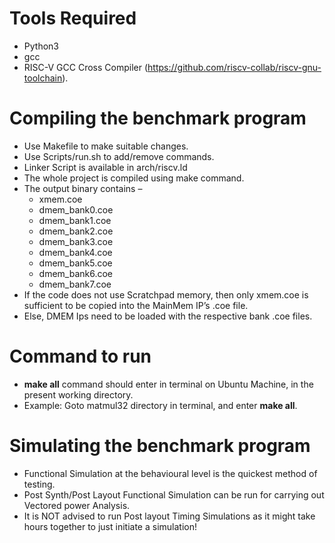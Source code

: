 # Tools Required
* Python3
* gcc
* RISC-V GCC Cross Compiler (https://github.com/riscv-collab/riscv-gnu-toolchain).

# Compiling the benchmark program 

- Use Makefile to make suitable changes.
- Use Scripts/run.sh to add/remove commands.  
- Linker Script is available in arch/riscv.ld
- The whole project is compiled using make command.
- The output binary contains –
  - xmem.coe 	 	
  - dmem_bank0.coe
  - dmem_bank1.coe
  - dmem_bank2.coe
  - dmem_bank3.coe
  - dmem_bank4.coe
  - dmem_bank5.coe
  - dmem_bank6.coe
  - dmem_bank7.coe
- If the code does not use Scratchpad memory, then only xmem.coe is sufficient to be copied into the MainMem IP’s .coe file.
- Else, DMEM Ips need to be loaded with the respective bank .coe files.

# Command to run

* **make all** command should enter in terminal on Ubuntu Machine, in the present working directory.
* Example: Goto matmul32 directory in terminal, and enter **make all**.

# Simulating the benchmark program

- Functional Simulation at the behavioural level is the quickest method of testing.
- Post Synth/Post Layout Functional Simulation can be run for carrying out Vectored power Analysis.
- It is NOT advised to run Post layout Timing Simulations as it might take hours together to just initiate a simulation!